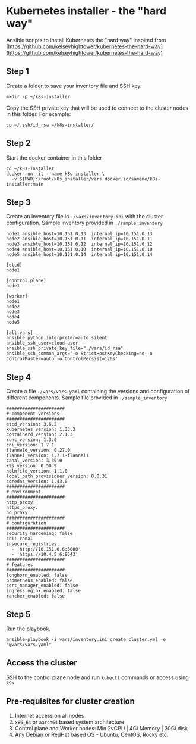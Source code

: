 # Kubernetes installer - the "hard way"

Ansible scripts to install Kubernetes the "hard way" inspired from [https://github.com/kelseyhightower/kubernetes-the-hard-way](https://github.com/kelseyhightower/kubernetes-the-hard-way)

## Step 1

Create a folder to save your inventory file and SSH key.
```
mkdir -p ~/k8s-installer
```

Copy the SSH private key that will be used to connect to the cluster nodes in this folder. For example:
```
cp ~/.ssh/id_rsa ~/k8s-installer/
```

## Step 2

Start the docker container in this folder
```
cd ~/k8s-installer
docker run -it --name k8s-installer \
  -v ${PWD}:/root/k8s_installer/vars docker.io/samene/k8s-installer:main
```

## Step 3

Create an inventory file in `./vars/inventory.ini` with the cluster configuration. Sample inventory provided in `./sample_inventory`

```
node1 ansible_host=10.151.0.13  internal_ip=10.151.0.13
node2 ansible_host=10.151.0.11  internal_ip=10.151.0.11
node3 ansible_host=10.151.0.12  internal_ip=10.151.0.12
node4 ansible_host=10.151.0.10  internal_ip=10.151.0.10
node5 ansible_host=10.151.0.14  internal_ip=10.151.0.14

[etcd]
node1

[control_plane]
node1

[worker]
node1
node2
node3
node4
node5

[all:vars]
ansible_python_interpreter=auto_silent
ansible_ssh_user=cloud-user
ansible_ssh_private_key_file="./vars/id_rsa"
ansible_ssh_common_args='-o StrictHostKeyChecking=no -o ControlMaster=auto -o ControlPersist=120s'
```

## Step 4

Create a file `./vars/vars.yaml` containing the versions and configuration of different components. Sample file provided in `./sample_inventory`

```
######################
# component versions
######################
etcd_version: 3.6.2
kubernetes_version: 1.33.3
containerd_version: 2.1.3
runc_version: 1.3.0
cni_version: 1.7.1
flanneld_version: 0.27.0
flannel_version: 1.7.1-flannel1
canal_version: 3.30.0
k9s_version: 0.50.9
helmfile_version: 1.1.0
local_path_provisioner_version: 0.0.31
coredns_version: 1.43.0
######################
# environment
######################
http_proxy:
https_proxy:
no_proxy:
######################
# configuration
######################
security_hardening: false
cni: canal
insecure_registries:
  - 'http://10.151.0.6:5000'
  - 'https://10.4.5.6:8543'
######################
# features
######################
longhorn_enabled: false
prometheus_enabled: false
cert_manager_enabled: false
ingress_nginx_enabled: false
rancher_enabled: false
```

## Step 5

Run the playbook.

```
ansible-playbook -i vars/inventory.ini create_cluster.yml -e "@vars/vars.yaml"
```

## Access the cluster

SSH to the control plane node and run `kubectl` commands or access using `k9s`

## Pre-requisites for cluster creation
1. Internet access on all nodes
2. `x86_64` or `aarch64` based system architecture
3. Control plane and Worker nodes: Min 2vCPU | 4Gi Memory | 20Gi disk
4. Any Debian or RedHat based OS - Ubuntu, CentOS, Rocky etc.


